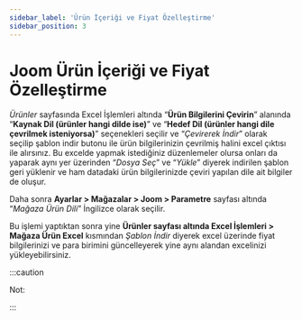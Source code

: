 ```yaml
---
sidebar_label: 'Ürün İçeriği ve Fiyat Özelleştirme'
sidebar_position: 3
---
```



# Joom Ürün İçeriği ve Fiyat Özelleştirme 

*Ürünler* sayfasında Excel İşlemleri altında “**Ürün Bilgilerini Çevirin**” alanında “**Kaynak Dil (ürünler hangi dilde ise)**” ve “**Hedef Dil (ürünler hangi dile çevrilmek isteniyorsa)**” seçenekleri seçilir ve “*Çevirerek İndir*” olarak seçilip şablon indir butonu ile ürün bilgilerinizin çevrilmiş halini excel çıktısı ile alırsınız. Bu excelde yapmak istediğiniz düzenlemeler olursa onları da yaparak aynı yer üzerinden “*Dosya Seç*” ve “*Yükle*” diyerek indirilen şablon geri yüklenir ve ham datadaki ürün bilgilerinizde çeviri yapılan dile ait bilgiler de oluşur. 

Daha sonra **Ayarlar > Mağazalar > Joom > Parametre** sayfası altında “*Mağaza Ürün Dili*” İngilizce olarak seçilir. 

Bu işlemi yaptıktan sonra yine **Ürünler sayfası altında Excel İşlemleri > Mağaza Ürün Excel** kısmından *Şablon İndir* diyerek excel üzerinde fiyat bilgilerinizi ve para birimini güncelleyerek yine aynı alandan excelinizi yükleyebilirsiniz. 

:::caution

Not: 


:::
